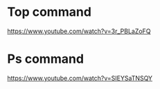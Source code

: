 # Top command
https://www.youtube.com/watch?v=3r_PBLaZoFQ
# Ps command
https://www.youtube.com/watch?v=SIEYSaTNSQY
